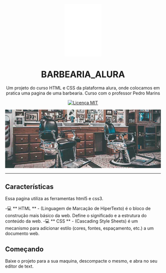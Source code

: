 <h1 align = "center">
<br>
  <img src = "https://github.com/Silvio-Hub/BarbeariaAlura/blob/master/html/img/logo-branco.png?raw=true" alt = "BARBEARIA_ALURA" width = "120">
<br>
<br>
BARBEARIA_ALURA
</h1>

<p align = "center"> Um projeto do curso HTML e CSS da plataforma alura, onde colocamos em pratica uma pagina de uma barbearia. Curso com o professor Pedro Marins </p>

<p align = "center">
  <a href="https://opensource.org/licenses/MIT">
    <img src = "https://img.shields.io/badge/License-MIT-blue.svg" alt = "Licença MIT">
  </a>
</p>

[//]: # (Adicione seus gifs / imagens aqui :)
<div>
  <img src = "https://github.com/Silvio-Hub/BarbeariaAlura/blob/master/html/img/banner.jpg?raw=true" alt = "img-banner" height = "">

<hr />

## Características

Essa pagina utiliza as ferramentas html5 e css3. 

-💻  ** HTML ** - (Linguagem de Marcação de HiperTexto) é o bloco de construção mais básico da web. Define o significado e a estrutura do conteúdo da web.
-💻  ** CSS ** - (Cascading Style Sheets) é um mecanismo para adicionar estilo (cores, fontes, espaçamento, etc.) a um documento web.

## Começando
Baixe o projeto para a sua maquina, descompacte o mesmo, e abra no seu editor de text.
